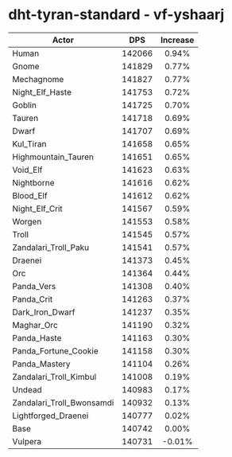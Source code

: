 # dht-tyran-standard - vf-yshaarj
| Actor | DPS | Increase |
|---|:---:|:---:|
|Human|142066|0.94%|
|Gnome|141829|0.77%|
|Mechagnome|141827|0.77%|
|Night_Elf_Haste|141753|0.72%|
|Goblin|141725|0.70%|
|Tauren|141718|0.69%|
|Dwarf|141707|0.69%|
|Kul_Tiran|141658|0.65%|
|Highmountain_Tauren|141651|0.65%|
|Void_Elf|141623|0.63%|
|Nightborne|141616|0.62%|
|Blood_Elf|141612|0.62%|
|Night_Elf_Crit|141567|0.59%|
|Worgen|141553|0.58%|
|Troll|141545|0.57%|
|Zandalari_Troll_Paku|141541|0.57%|
|Draenei|141373|0.45%|
|Orc|141364|0.44%|
|Panda_Vers|141308|0.40%|
|Panda_Crit|141263|0.37%|
|Dark_Iron_Dwarf|141237|0.35%|
|Maghar_Orc|141190|0.32%|
|Panda_Haste|141163|0.30%|
|Panda_Fortune_Cookie|141158|0.30%|
|Panda_Mastery|141104|0.26%|
|Zandalari_Troll_Kimbul|141008|0.19%|
|Undead|140983|0.17%|
|Zandalari_Troll_Bwonsamdi|140932|0.13%|
|Lightforged_Draenei|140777|0.02%|
|Base|140742|0.00%|
|Vulpera|140731|-0.01%|

